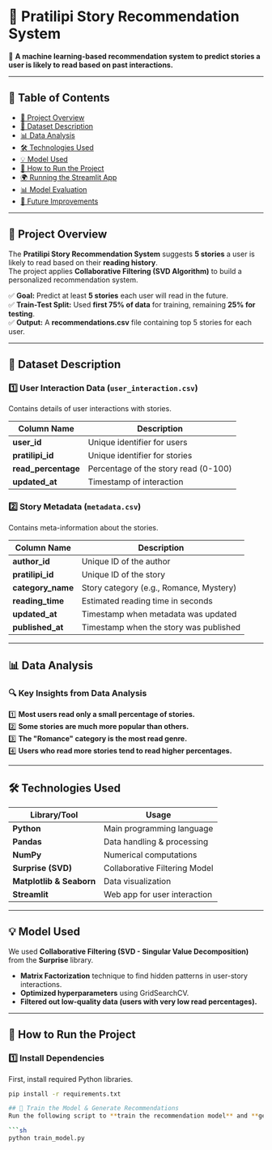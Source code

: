 # 📖 Pratilipi Story Recommendation System

🚀 **A machine learning-based recommendation system to predict stories a user is likely to read based on past interactions.**  

---

## 📌 Table of Contents
- [📖 Project Overview](#-project-overview)
- [📂 Dataset Description](#-dataset-description)
- [📊 Data Analysis](#-data-analysis)
- [🛠 Technologies Used](#-technologies-used)
- [💡 Model Used](#-model-used)
- [📌 How to Run the Project](#-how-to-run-the-project)
- [🌍 Running the Streamlit App](#-running-the-streamlit-app)
- [📊 Model Evaluation](#-model-evaluation)
- [🚀 Future Improvements](#-future-improvements)

---

## 📖 Project Overview
The **Pratilipi Story Recommendation System** suggests **5 stories** a user is likely to read based on their **reading history**.  
The project applies **Collaborative Filtering (SVD Algorithm)** to build a personalized recommendation system.

✅ **Goal:** Predict at least **5 stories** each user will read in the future.  
✅ **Train-Test Split:** Used **first 75% of data** for training, remaining **25% for testing**.  
✅ **Output:** A **recommendations.csv** file containing top 5 stories for each user.

---

## 📂 Dataset Description

### **1️⃣ User Interaction Data (`user_interaction.csv`)**
Contains details of user interactions with stories.

| Column Name | Description |
|-------------|------------|
| **user_id** | Unique identifier for users |
| **pratilipi_id** | Unique identifier for stories |
| **read_percentage** | Percentage of the story read (0-100) |
| **updated_at** | Timestamp of interaction |

### **2️⃣ Story Metadata (`metadata.csv`)**
Contains meta-information about the stories.

| Column Name | Description |
|-------------|------------|
| **author_id** | Unique ID of the author |
| **pratilipi_id** | Unique ID of the story |
| **category_name** | Story category (e.g., Romance, Mystery) |
| **reading_time** | Estimated reading time in seconds |
| **updated_at** | Timestamp when metadata was updated |
| **published_at** | Timestamp when the story was published |

---

## 📊 Data Analysis

### 🔍 Key Insights from Data Analysis
1️⃣ **Most users read only a small percentage of stories.**  
2️⃣ **Some stories are much more popular than others.**  
3️⃣ **The "Romance" category is the most read genre.**  
4️⃣ **Users who read more stories tend to read higher percentages.**  

---

## 🛠 Technologies Used

| **Library/Tool** | **Usage** |
|-----------------|---------|
| **Python** | Main programming language |
| **Pandas** | Data handling & processing |
| **NumPy** | Numerical computations |
| **Surprise (SVD)** | Collaborative Filtering Model |
| **Matplotlib & Seaborn** | Data visualization |
| **Streamlit** | Web app for user interaction |

---

## 💡 Model Used
We used **Collaborative Filtering (SVD - Singular Value Decomposition)** from the **Surprise** library.  
- **Matrix Factorization** technique to find hidden patterns in user-story interactions.  
- **Optimized hyperparameters** using GridSearchCV.  
- **Filtered out low-quality data (users with very low read percentages).**  

---

## 📌 How to Run the Project

### 1️⃣ Install Dependencies
First, install required Python libraries.
```sh
pip install -r requirements.txt

## 📌 Train the Model & Generate Recommendations  
Run the following script to **train the recommendation model** and **generate recommendations**.

```sh
python train_model.py
